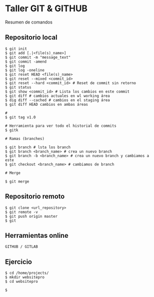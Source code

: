 Taller GIT & GITHUB
===================

Resumen de comandos

## Repositorio local

    $ git init
    $ git add [.|<file(s)_name>]
    $ git commit -m "message_text"
    $ git commit -amend
    $ git log
    $ git log -oneline
    $ git reset HEAD <file(s)_name>
    $ git reset --mixed <commit_id>
    $ git reset --hard <commit_id> # Reset de commit sin retorno
    $ git status
    $ git show <commit_id> # Lista los cambios en este commit
    $ git diff # cambios actuales en wl working área
    $ dig diff --cached # cambios en el staging área
    $ git diff HEAD cambios en ambas áreas

    #
    $ git tag v1.0

    # Herramienta para ver todo el historial de commits
    $ gitk

    # Ramas (branches)

    $ git branch # lsta los branch
    $ git branch <branch_name> # crea un nuevo branch
    $ git branch -b <branch_name> # crea un nuevo branch y cambiamos a este
    $ git checkout <branch_name> # cambiamos de branch

    # Merge

    $ git merge

## Repositorio remoto

    $ git clone <url_repository>
    $ git remote -v
    $ git push origin master
    $ git

## Herramientas online

    GITHUB / GITLAB


## Ejercicio

    $ cd /home/projects/
    $ mkdir websitepro
    $ cd websitepro

    $
